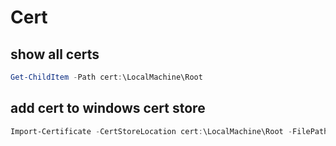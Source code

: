 # Cert

## show all certs 
```powershell
Get-ChildItem -Path cert:\LocalMachine\Root
```

## add cert to windows cert store
```powershell
Import-Certificate -CertStoreLocation cert:\LocalMachine\Root -FilePath C:\Path\To\Your\Certificate.crt 
```
